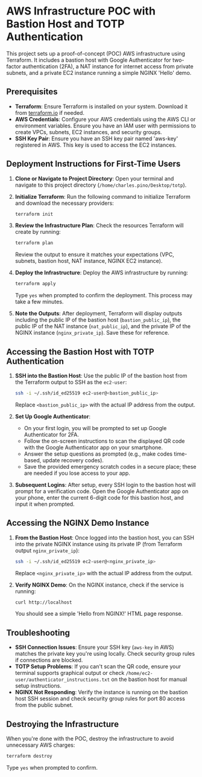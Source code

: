 # AWS Infrastructure POC with Bastion Host and TOTP Authentication

This project sets up a proof-of-concept (POC) AWS infrastructure using Terraform. It includes a bastion host with Google Authenticator for two-factor authentication (2FA), a NAT instance for internet access from private subnets, and a private EC2 instance running a simple NGINX 'Hello' demo.

## Prerequisites

- **Terraform**: Ensure Terraform is installed on your system. Download it from [terraform.io](https://www.terraform.io/downloads.html) if needed.
- **AWS Credentials**: Configure your AWS credentials using the AWS CLI or environment variables. Ensure you have an IAM user with permissions to create VPCs, subnets, EC2 instances, and security groups.
- **SSH Key Pair**: Ensure you have an SSH key pair named 'aws-key' registered in AWS. This key is used to access the EC2 instances.

## Deployment Instructions for First-Time Users

1. **Clone or Navigate to Project Directory**:
   Open your terminal and navigate to this project directory (`/home/charles.pino/Desktop/totp`).

2. **Initialize Terraform**:
   Run the following command to initialize Terraform and download the necessary providers:
   ```bash
   terraform init
   ```

3. **Review the Infrastructure Plan**:
   Check the resources Terraform will create by running:
   ```bash
   terraform plan
   ```
   Review the output to ensure it matches your expectations (VPC, subnets, bastion host, NAT instance, NGINX EC2 instance).

4. **Deploy the Infrastructure**:
   Deploy the AWS infrastructure by running:
   ```bash
   terraform apply
   ```
   Type `yes` when prompted to confirm the deployment. This process may take a few minutes.

5. **Note the Outputs**:
   After deployment, Terraform will display outputs including the public IP of the bastion host (`bastion_public_ip`), the public IP of the NAT instance (`nat_public_ip`), and the private IP of the NGINX instance (`nginx_private_ip`). Save these for reference.

## Accessing the Bastion Host with TOTP Authentication

1. **SSH into the Bastion Host**:
   Use the public IP of the bastion host from the Terraform output to SSH as the `ec2-user`:
   ```bash
   ssh -i ~/.ssh/id_ed25519 ec2-user@<bastion_public_ip>
   ```
   Replace `<bastion_public_ip>` with the actual IP address from the output.

2. **Set Up Google Authenticator**:
   - On your first login, you will be prompted to set up Google Authenticator for 2FA.
   - Follow the on-screen instructions to scan the displayed QR code with the Google Authenticator app on your smartphone.
   - Answer the setup questions as prompted (e.g., make codes time-based, update recovery codes).
   - Save the provided emergency scratch codes in a secure place; these are needed if you lose access to your app.

3. **Subsequent Logins**:
   After setup, every SSH login to the bastion host will prompt for a verification code. Open the Google Authenticator app on your phone, enter the current 6-digit code for this bastion host, and input it when prompted.

## Accessing the NGINX Demo Instance

1. **From the Bastion Host**:
   Once logged into the bastion host, you can SSH into the private NGINX instance using its private IP (from Terraform output `nginx_private_ip`):
   ```bash
   ssh -i ~/.ssh/id_ed25519 ec2-user@<nginx_private_ip>
   ```
   Replace `<nginx_private_ip>` with the actual IP address from the output.

2. **Verify NGINX Demo**:
   On the NGINX instance, check if the service is running:
   ```bash
   curl http://localhost
   ```
   You should see a simple 'Hello from NGINX!' HTML page response.

## Troubleshooting

- **SSH Connection Issues**: Ensure your SSH key (`aws-key` in AWS) matches the private key you're using locally. Check security group rules if connections are blocked.
- **TOTP Setup Problems**: If you can't scan the QR code, ensure your terminal supports graphical output or check `/home/ec2-user/authenticator_instructions.txt` on the bastion host for manual setup instructions.
- **NGINX Not Responding**: Verify the instance is running on the bastion host SSH session and check security group rules for port 80 access from the public subnet.

## Destroying the Infrastructure

When you're done with the POC, destroy the infrastructure to avoid unnecessary AWS charges:
```bash
terraform destroy
```
Type `yes` when prompted to confirm.
